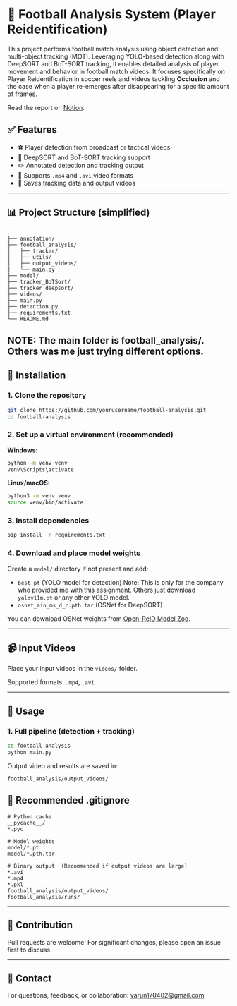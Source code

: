 # 🏈 Football Analysis System (Player Reidentification)

This project performs football match analysis using object detection and multi-object tracking (MOT). Leveraging YOLO-based detection along with DeepSORT and BoT-SORT tracking, it enables detailed analysis of player movement and behavior in football match videos.
It focuses specifically on Player Reidentification in soccer reels and videos tackling **Occlusion** and the case when a player re-emerges after disappearing for a specific amount of frames. 


Read the report on [Notion](https://www.notion.so/Player-Re-Identification-in-Soccer-22ba64b5946080959b56e6e10f968b7b?source=copy_link).

## ✅ Features

* ⚽ Player detection from broadcast or tactical videos
* 🧠 DeepSORT and BoT-SORT tracking support
* ✏️ Annotated detection and tracking output
* 🎥 Supports `.mp4` and `.avi` video formats
* 📃 Saves tracking data and output videos

---

## 📊 Project Structure (simplified)

```
.
├── annotation/
├── football_analysis/
│   ├── tracker/
│   ├── utils/
│   ├── output_videos/
|   └── main.py
├── model/
├── tracker_BoTSort/
├── tracker_deepsort/
├── videos/
├── main.py
├── detection.py
├── requirements.txt
└── README.md
```
NOTE: The main folder is football_analysis/. Others was me just trying different options.
---

## 🔧 Installation

### 1. Clone the repository

```bash
git clone https://github.com/yourusername/football-analysis.git
cd football-analysis
```

### 2. Set up a virtual environment (recommended)

**Windows:**

```bash
python -m venv venv
venv\Scripts\activate
```

**Linux/macOS:**

```bash
python3 -m venv venv
source venv/bin/activate
```

### 3. Install dependencies

```bash
pip install -r requirements.txt
```

### 4. Download and place model weights

Create a `model/` directory if not present and add:

* `best.pt` (YOLO model for detection) 
Note: This is only for the company who provided me with this assignment. Others just download `yolov11m.pt` or any other YOLO model. 
* `osnet_ain_ms_d_c.pth.tar` (OSNet for DeepSORT)

You can download OSNet weights from [Open-ReID Model Zoo](https://github.com/KaiyangZhou/deep-person-reid#model-zoo).

---

## 📹 Input Videos

Place your input videos in the `videos/` folder.

Supported formats: `.mp4`, `.avi`

---

## 🚀 Usage

### 1. Full pipeline (detection + tracking)

```bash
cd football-analysis
python main.py
```

Output video and results are saved in:

```
football_analysis/output_videos/
```

## 🔧 Recommended .gitignore

```
# Python cache
__pycache__/
*.pyc

# Model weights
model/*.pt
model/*.pth.tar

# Binary output  (Recommended if output videos are large)
*.avi
*.mp4
*.pkl
football_analysis/output_videos/
football_analysis/runs/
```

---

## 🤝 Contribution

Pull requests are welcome! For significant changes, please open an issue first to discuss.

---

## 💌 Contact

For questions, feedback, or collaboration: [varun170402@gmail.com](mailto:varun170402@gmail.com)
